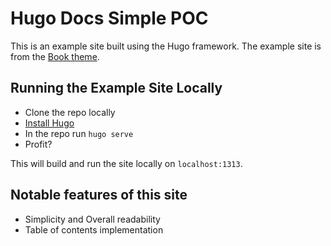 # Hugo Docs Simple POC

This is an example site built using the Hugo framework. The example site is from the [Book theme](https://github.com/alex-shpak/hugo-book).

## Running the Example Site Locally

* Clone the repo locally
* [Install Hugo](https://gohugo.io/getting-started/installing/)
* In the repo run `hugo serve`
* Profit?

This will build and run the site locally on `localhost:1313`.

## Notable features of this site

* Simplicity and Overall readability
* Table of contents implementation
